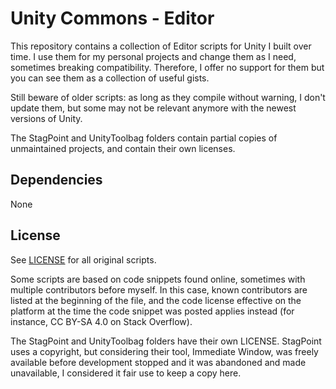 # Unity Commons - Editor

This repository contains a collection of Editor scripts for Unity I built over time. I use them for my personal projects and change them as I need, sometimes breaking compatibility. Therefore, I offer no support for them but you can see them as a collection of useful gists.

Still beware of older scripts: as long as they compile without warning, I don't update them, but some may not be relevant anymore with the newest versions of Unity.

The StagPoint and UnityToolbag folders contain partial copies of unmaintained projects, and contain their own licenses.

## Dependencies

None

## License

See [LICENSE](LICENSE) for all original scripts.

Some scripts are based on code snippets found online, sometimes with multiple contributors before myself. In this case, known contributors are listed at the beginning of the file, and the code license effective on the platform at the time the code snippet was posted applies instead (for instance, CC BY-SA 4.0 on Stack Overflow).

The StagPoint and UnityToolbag folders have their own LICENSE. StagPoint uses a copyright, but considering their tool, Immediate Window, was freely available before development stopped and it was abandoned and made unavailable, I considered it fair use to keep a copy here.
